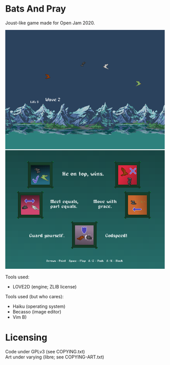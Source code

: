 # Bats And Pray
Joust-like game made for Open Jam 2020.

![Screenshot of gameplay.](doc/gameplay.png) ![Screenshot of the rules screen.](doc/rules.png)

Tools used:
* LOVE2D (engine; ZLIB license)

Tools used (but who cares):
* Haiku (operating system)
* Becasso (image editor)
* Vim B)


# Licensing
Code under GPLv3 (see COPYING.txt)  
Art under varying (libre; see COPYING-ART.txt)
